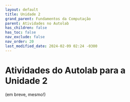 ```yaml
---
layout: default
title: Unidade 2
grand_parent: Fundamentos da Computação
parent: Atividades no Autolab
has_children: false
has_toc: false
nav_exclude: false
nav_order: 20
last_modified_date: 2024-02-09 02:24 -0300
---
```


# Atividades do Autolab para a Unidade 2

(em breve, mesmo!)
